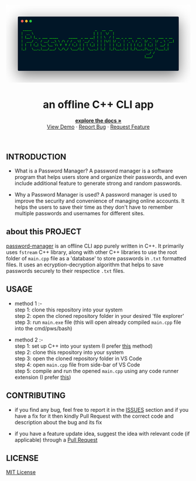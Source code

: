 <div align="center">
	<a href="https://github.com/jxxt/password-manager">
		<img src="/pics/logo.png">
	</a>
	<h1 align="center">an offline C++ CLI app</h1>
	<p  align="center">
		<a  href="https://github.com/jxxt/password-manager#introduction"><strong>explore the docs »</strong></a>
		<br />
		<a  href="https://github.com/jxxt/password-manager">View Demo</a>
	·
		<a  href="https://github.com/jxxt/password-manager#contributing">Report Bug</a>
		·
		<a  href="https://github.com/jxxt/password-manager#contributing">Request Feature</a>
</div><br>

## INTRODUCTION
* What is a Password Manager?
A password manager is a software program that helps users store and organize their passwords, and even include additional feature to generate strong and random passwords.

* Why a Password Manager is used?
A password manager is used to improve the security and convenience of managing online accounts. It helps the users to save their time as they don't have to remember multiple passwords and usernames for different sites.

## about this PROJECT

[password-manager](https://github.com/jxxt/password-manager) is an offline CLI app purely written in C++. It primarily uses `fstream` C++ library, along with other C++ libraries to use the root folder of `main.cpp` file as a 'database' to  store passwords in `.txt` formatted files. It uses an ecryption-decryption algorithm that helps to save passwords securely to their respectice `.txt` files.

## USAGE
* method 1 :-<br>
step 1: clone this repository into your system<br>
step 2: open the cloned repository folder in your desired 'file explorer'<br>
step 3: run `main.exe` file 
(this will open already compiled `main.cpp` file into the cmd/pws/bash) 

* method 2 :-<br>
step 1: set up C++ into your system (I prefer [this](https://code.visualstudio.com/docs/languages/cpp) method)<br>
step 2: clone this repository into your system<br>
step 3: open the cloned repository folder in VS Code<br>
step 4: open `main.cpp` file from side-bar of VS Code<br>
step 5: compile and run the opened  `main.cpp` using any code runner extension (I prefer [this](https://marketplace.visualstudio.com/items?itemName=danielpinto8zz6.c-cpp-compile-run))

## CONTRIBUTING
* if you find any bug, feel free to report it in the [ISSUES](https://github.com/jxxt/password-manager/issues) section and if you have a fix for it then kindly Pull Request with the correct code and description about the bug and its fix

* if you have a feature update idea, suggest the idea with relevant code (if applicable) through a [Pull Request](https://github.com/jxxt/password-manager/issues)

## LICENSE	
[MIT License](/LICENSE)
